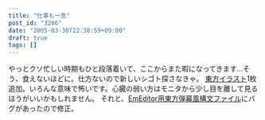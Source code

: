 ```yaml
---
title: "仕事も一息"
post_id: "3266"
date: "2005-03-30T22:38:59+09:00"
draft: true
tags: []
---
```



やっとクソ忙しい時期もひと段落着いて、ここからまた暇になってきます…そう、食えないほどに。仕方ないので新しいシゴト探さなきゃ。 [東方イラスト](https://danmaq.com/3265)1枚追加。いろんな意味で怖いです。心臓の弱い方はモニタから少し目を離して見るほうがいいかもしれません。 それと、[EmEditor用東方弾幕風構文ファイル](https://danmaq.com/emeditor-danmakufu)にバグがあったので修正。
